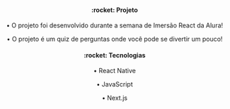 <h4 align="center">:rocket: Projeto</h4>
<p align="center">• O projeto foi desenvolvido durante a semana de Imersão React da Alura!<p>
<p align="center">• O projeto é um quiz de perguntas onde você pode se divertir um pouco!<p>

<h4 align="center">:rocket: Tecnologias</h4>
<p align="center">• React Native<p>
<p align="center">• JavaScript<p>
<p align="center">• Next.js<p>
